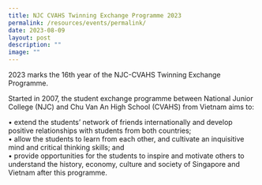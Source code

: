 ```yaml
---
title: NJC CVAHS Twinning Exchange Programme 2023
permalink: /resources/events/permalink/
date: 2023-08-09
layout: post
description: ""
image: ""
---
```

2023 marks the 16th year of the NJC-CVAHS Twinning Exchange Programme.

Started in 2007, the student exchange programme between National Junior College (NJC) and Chu Van An High School (CVAHS) from Vietnam aims to: 
  
• extend the students’ network of friends internationally and develop positive relationships with students from both countries;  
• allow the students to learn from each other, and cultivate an inquisitive mind and critical thinking skills; and  
• provide opportunities for the students to inspire and motivate others to understand the history, economy, culture and society of Singapore and Vietnam after this programme.